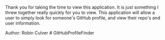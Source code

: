 Thank you for taking the time to view this application. It is just something I threw together really quickly for you to view. This application will allow a user to simply look
for someone's GitHub profile, and view their repo's and user information. 


Author: Robin Culver
#   G i t H u b P r o f i l e F i n d e r 
 
 